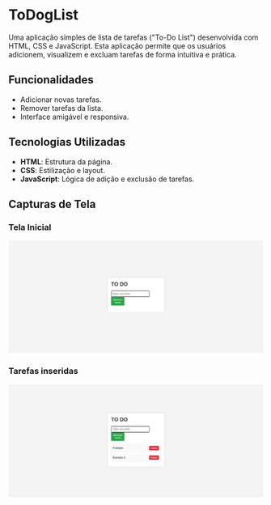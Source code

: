 # ToDogList

Uma aplicação simples de lista de tarefas ("To-Do List") desenvolvida com HTML, CSS e JavaScript. Esta aplicação permite que os usuários adicionem, visualizem e excluam tarefas de forma intuitiva e prática.


## Funcionalidades

- Adicionar novas tarefas.
- Remover tarefas da lista.
- Interface amigável e responsiva.

## Tecnologias Utilizadas

- **HTML**: Estrutura da página.
- **CSS**: Estilização e layout.
- **JavaScript**: Lógica de adição e exclusão de tarefas.

## Capturas de Tela

### Tela Inicial
![Tela Inicial](images/todoglist1.png)

### Tarefas inseridas 
![Tarefas inseridas](images/todoglist2.png)

